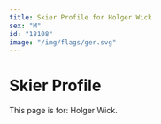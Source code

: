 ```yaml
---
title: Skier Profile for Holger Wick
sex: "M"
id: "18108"
image: "/img/flags/ger.svg" 
---
```


# Skier Profile

This page is for: Holger Wick.
    